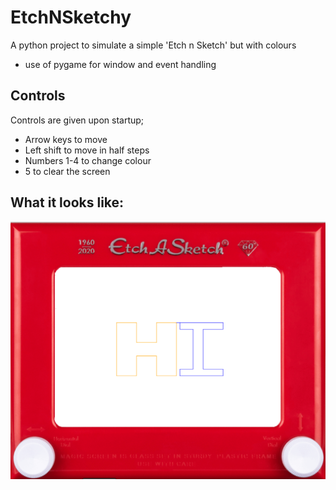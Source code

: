 # EtchNSketchy

A python project to simulate a simple 'Etch n Sketch' but with colours
- use of pygame for window and event handling

## Controls

Controls are given upon startup;
- Arrow keys to move
- Left shift to move in half steps
- Numbers 1-4 to change colour
- 5 to clear the screen

## What it looks like:
![image](images/sample_drawing.png)
